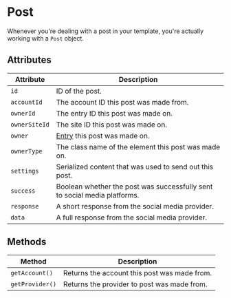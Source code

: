 # Post
Whenever you're dealing with a post in your template, you're actually working with a `Post` object.

## Attributes

Attribute | Description
--- | ---
`id` | ID of the post.
`accountId` | The account ID this post was made from.
`ownerId` | The entry ID this post was made on.
`ownerSiteId` | The site ID this post was made on.
`owner` | [Entry](https://docs.craftcms.com/api/v4/craft-elements-entry.html) this post was made on.
`ownerType` | The class name of the element this post was made on.
`settings` | Serialized content that was used to send out this post.
`success` | Boolean whether the post was successfully sent to social media platforms.
`response` | A short response from the social media provider.
`data` | A full response from the social media provider.

## Methods

Method | Description
--- | ---
`getAccount()` | Returns the account this post was made from.
`getProvider()` | Returns the provider to post was  made from.
